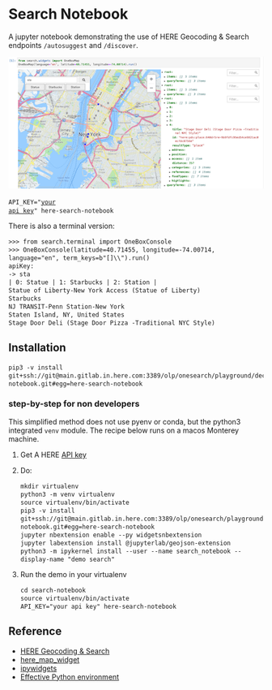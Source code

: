 # Search Notebook

A jupyter notebook demonstrating the use of HERE Geocoding & Search endpoints `/autosuggest` and `/discover`.

![searching for "statue of liberty"](screenshot.png)

    
<code>API_KEY="[your api key](https://developer.here.com/documentation/geocoding-search-api/dev_guide/topics/quick-start-dhc.html#get-an-api-key)" here-search-notebook</code>

There is also a terminal version:

    >>> from search.terminal import OneBoxConsole
    >>> OneBoxConsole(latitude=40.71455, longitude=-74.00714, language="en", term_keys=b"[]\\").run()
    apiKey:
    -> sta
    | 0: Statue | 1: Starbucks | 2: Station |
    Statue of Liberty-New York Access (Statue of Liberty)
    Starbucks
    NJ TRANSIT-Penn Station-New York
    Staten Island, NY, United States
    Stage Door Deli (Stage Door Pizza -Traditional NYC Style)



## Installation

    pip3 -v install git+ssh://git@main.gitlab.in.here.com:3389/olp/onesearch/playground/decitre/search-notebook.git#egg=here-search-notebook

### step-by-step for non developers

This simplified method does not use pyenv or conda, but the python3 integrated `venv` module.
The recipe below runs on a macos Monterey machine.

1. Get A HERE [API key](https://developer.here.com/documentation/geocoding-search-api/dev_guide/topics/quick-start-dhc.html#get-an-api-key)

2. Do:

   ```
   mkdir virtualenv
   python3 -m venv virtualenv
   source virtualenv/bin/activate
   pip3 -v install git+ssh://git@main.gitlab.in.here.com:3389/olp/onesearch/playground/decitre/search-notebook.git#egg=here-search-notebook
   jupyter nbextension enable --py widgetsnbextension
   jupyter labextension install @jupyterlab/geojson-extension
   python3 -m ipykernel install --user --name search_notebook --display-name "demo search"
   ```

3. Run the demo in your virtualenv

   ```
   cd search-notebook
   source virtualenv/bin/activate
   API_KEY="your api key" here-search-notebook
   ```


## Reference

- [HERE Geocoding & Search](https://developer.here.com/documentation/geocoding-search-api/dev_guide/index.html)
- [here_map_widget](https://here-map-widget-for-jupyter.readthedocs.io/en/latest/index.html)
- [ipywidgets](https://ipywidgets.readthedocs.io/en/latest/index.html)
- [Effective Python environment](https://realpython.com/effective-python-environment/)
